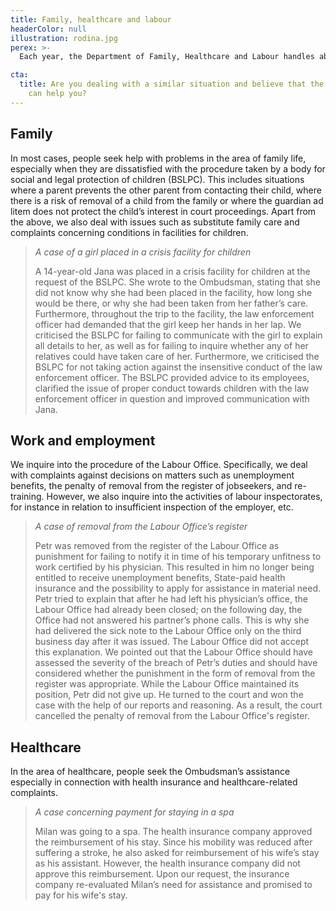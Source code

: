 ```yaml
---
title: Family, healthcare and labour
headerColor: null
illustration: rodina.jpg
perex: >-
  Each year, the Department of Family, Healthcare and Labour handles about 1,200 complaints, including approximately 50 complaints from children.

cta:
  title: Are you dealing with a similar situation and believe that the Ombudsman
    can help you?
---
```


## Family

In most cases, people seek help with problems in the area of family life, especially when they are dissatisfied with the procedure taken by a body for social and legal protection of children (BSLPC). This includes situations where a parent prevents the other parent from contacting their child, where there is a risk of removal of a child from the family or where the guardian ad litem does not protect the child’s interest in court proceedings. Apart from the above, we also deal with issues such as substitute family care and complaints concerning conditions in facilities for children.

> _A case of a girl placed in a crisis facility for children_
>
> A 14-year-old Jana was placed in a crisis facility for children at the request of the BSLPC. She wrote to the Ombudsman, stating that she did not know why she had been placed in the facility, how long she would be there, or why she had been taken from her father’s care. Furthermore, throughout the trip to the facility, the law enforcement officer had demanded that the girl keep her hands in her lap. We criticised the BSLPC for failing to communicate with the girl to explain all details to her, as well as for failing to inquire whether any of her relatives could have taken care of her. Furthermore, we criticised the BSLPC for not taking action against the insensitive conduct of the law enforcement officer. The BSLPC provided advice to its employees, clarified the issue of proper conduct towards children with the law enforcement officer in question and improved communication with Jana.

## Work and employment

We inquire into the procedure of the Labour Office. Specifically, we deal with complaints against decisions on matters such as unemployment benefits, the penalty of removal from the register of jobseekers, and re-training. However, we also inquire into the activities of labour inspectorates, for instance in relation to insufficient inspection of the employer, etc.

> _A case of removal from the Labour Office’s register_
>
> Petr was removed from the register of the Labour Office as punishment for failing to notify it in time of his temporary unfitness to work certified by his physician. This resulted in him no longer being entitled to receive unemployment benefits, State-paid health insurance and the possibility to apply for assistance in material need. Petr tried to explain that after he had left his physician’s office, the Labour Office had already been closed; on the following day, the Office had not answered his partner’s phone calls. This is why she had delivered the sick note to the Labour Office only on the third business day after it was issued. The Labour Office did not accept this explanation. We pointed out that the Labour Office should have assessed the severity of the breach of Petr’s duties and should have considered whether the punishment in the form of removal from the register was appropriate. While the Labour Office maintained its position, Petr did not give up. He turned to the court and won the case with the help of our reports and reasoning. As a result, the court cancelled the penalty of removal from the Labour Office's register.

## **Healthcare**

In the area of healthcare, people seek the Ombudsman’s assistance especially in connection with health insurance and healthcare-related complaints.

> _A case concerning payment for staying in a spa_
>
> Milan was going to a spa. The health insurance company approved the reimbursement of his stay. Since his mobility was reduced after suffering a stroke, he also asked for reimbursement of his wife’s stay as his assistant. However, the health insurance company did not approve this reimbursement. Upon our request, the insurance company re-evaluated Milan’s need for assistance and promised to pay for his wife's stay.
